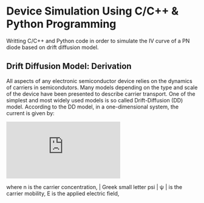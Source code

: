 # Device Simulation Using C/C++ & Python Programming
Writting C/C++ and Python code in order to simulate the IV curve of a PN diode based on drift diffusion model.

## Drift Diffusion Model: Derivation
All aspects of any electronic semiconductor device relies on the dynamics of carriers in semicondutors. Many models depending on the type and scale of the device have been presented to describe carrier transport. One of the simplest and most widely used models is so called Drift-Diffusion (DD) model. According to the DD model, in a one-dimensional system, the current is given by: 

![first equation](https://latex.codecogs.com/gif.latex?%5Cdpi%7B200%7D%20j%20%3D%20n%5Cmu%20E%20-%20D%5Cfrac%7B%5Cpartial%20n%7D%7B%5Cpartial%20x%7D)

where n is the carrier concentration, | Greek small letter psi | ψ | is the carrier mobility, E is the applied electric field,  
